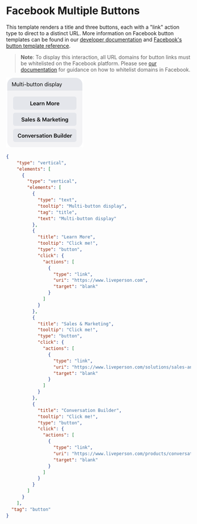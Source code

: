 # Facebook Multiple Buttons

This template renders a title and three buttons, each with a "link" action type to direct to a distinct URL. More information on Facebook button templates can be found in our [developer documentation](https://developers.liveperson.com/facebook-messenger-templates-button-template.html) and [Facebook's button template reference](https://developers.facebook.com/docs/messenger-platform/reference/templates/button).

> **Note**: To display this interaction, all URL domains for button links must be whitelisted on the Facebook platform. Please see [our documentation](https://developers.liveperson.com/facebook-messenger-templates-introduction.html#facebook-messenger-setup) for guidance on how to whitelist domains in Facebook.

![fb-button-multiple](fb_Button_Multiple.jpg)

```json
{
    "type": "vertical",
    "elements": [
      {
        "type": "vertical",
        "elements": [
          {
            "type": "text",
            "tooltip": "Multi-button display",
            "tag": "title",
            "text": "Multi-button display"
          },
          {
            "title": "Learn More",
            "tooltip": "Click me!",
            "type": "button",
            "click": {
              "actions": [
                {
                  "type": "link",
                  "uri": "https://www.liveperson.com",
                  "target": "blank"
                }
              ]
            }
          },
          {
            "title": "Sales & Marketing",
            "tooltip": "Click me!",
            "type": "button",
            "click": {
              "actions": [
                {
                  "type": "link",
                  "uri": "https://www.liveperson.com/solutions/sales-and-marketing",
                  "target": "blank"
                }
              ]
            }
          },
          {
            "title": "Conversation Builder",
            "tooltip": "Click me!",
            "type": "button",
            "click": {
              "actions": [
                {
                  "type": "link",
                  "uri": "https://www.liveperson.com/products/conversation-builder",
                  "target": "blank"
                }
              ]
            }
          }
        ]
      }
    ],
  "tag": "button"
}
```
